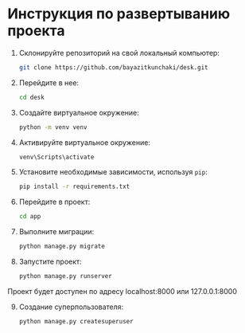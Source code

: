 # Инструкция по развертыванию проекта


1. Склонируйте репозиторий на свой локальный компьютер:
   ```bash
   git clone https://github.com/bayazitkunchaki/desk.git
   ```
   
2. Перейдите в нее:
    ```bash
    cd desk
    ```

3. Создайте виртуальное окружение:
   ```bash
   python -m venv venv
   ```

4. Активируйте виртуальное окружение:
   ```bash
   venv\Scripts\activate
   ```

5. Установите необходимые зависимости, используя `pip`:
   ```bash
   pip install -r requirements.txt
   ```

6. Перейдите в проект:
   ```bash
   cd app
   ```

7. Выполните миграции:
     ```bash
     python manage.py migrate
     ```

8. Запустите проект:
     ```bash
     python manage.py runserver
     ```

Проект будет доступен по адресу localhost:8000 или 127.0.0.1:8000

9. Создание суперпользователя:
     ```bash
     python manage.py createsuperuser
     ```

